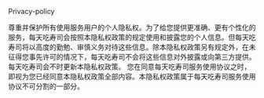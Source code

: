 Privacy-policy


尊重并保护所有使用服务用户的个人隐私权。为了给您提供更准确、更有个性化的服务，每天吃寿司会按照本隐私权政策的规定使用和披露您的个人信息。但每天吃寿司将以高度的勤勉、审慎义务对待这些信息。除本隐私权政策另有规定外，在未征得您事先许可的情况下，每天吃寿司不会将这些信息对外披露或向第三方提供。每天吃寿司会不时更新本隐私权政策。 您在同意每天吃寿司服务使用协议之时，即视为您已经同意本隐私权政策全部内容。本隐私权政策属于每天吃寿司服务使用协议不可分割的一部分。


